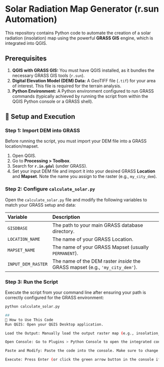 # Solar Radiation Map Generator (r.sun Automation)

This repository contains Python code to automate the creation of a solar radiation (insolation) map using the powerful **GRASS GIS** engine, which is integrated into QGIS.

## Prerequisites

1.  **QGIS with GRASS GIS:** You must have QGIS installed, as it bundles the necessary GRASS GIS tools (`r.sun`).
2.  **Digital Elevation Model (DEM) Data:** A GeoTIFF file (`.tif`) for your area of interest. This file is required for the terrain analysis.
3.  **Python Environment:** A Python environment configured to run GRASS commands (typically achieved by running the script from within the QGIS Python console or a GRASS shell).

## 🚀 Setup and Execution

### Step 1: Import DEM into GRASS

Before running the script, you must import your DEM file into a GRASS location/mapset.

1.  Open QGIS.
2.  Go to **Processing > Toolbox**.
3.  Search for **`r.in.gdal`** (under GRASS).
4.  Set your input DEM file and import it into your desired GRASS **Location** and **Mapset**. Note the name you assign to the raster (e.g., `my_city_dem`).

### Step 2: Configure `calculate_solar.py`

Open the `calculate_solar.py` file and modify the following variables to match your GRASS setup and data:

| Variable | Description |
| :--- | :--- |
| `GISDBASE` | The path to your main GRASS database directory. |
| `LOCATION_NAME` | The name of your GRASS Location. |
| `MAPSET_NAME` | The name of your GRASS Mapset (usually `PERMANENT`). |
| `INPUT_DEM_RASTER` | The name of the DEM raster *inside* the GRASS mapset (e.g., `'my_city_dem'`). |

### Step 3: Run the Script

Execute the script from your command line after ensuring your path is correctly configured for the GRASS environment:

```bash
python calculate_solar.py

##
📝 How to Use This Code
Run QGIS: Open your QGIS Desktop application.

Load the Output: Manually load the output raster map (e.g., insolation_output) generated by the GRASS script into your QGIS project.

Open Console: Go to Plugins > Python Console to open the integrated console window.

Paste and Modify: Paste the code into the console. Make sure to change the LAYER_NAME variable at the top of the script to exactly match the name of the solar radiation layer in your Layers Panel.

Execute: Press Enter (or click the green arrow button in the console if you are using the editor pane) to run the code

